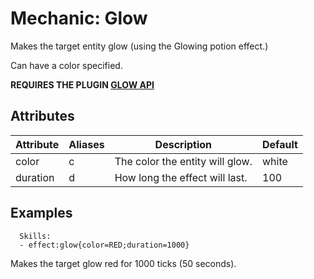 Mechanic: Glow
==============

Makes the target entity glow (using the Glowing potion effect.)

Can have a color specified.

**REQUIRES THE PLUGIN [GLOW
API](https://www.spigotmc.org/resources/api-glowapi-1-9-1-10.19422/)**

Attributes
----------

| Attribute | Aliases | Description                     | Default |
|-----------|---------|---------------------------------|---------|
| color     | c       | The color the entity will glow. | white   |
| duration  | d       | How long the effect will last.  | 100     |

  

Examples
--------

      Skills:
      - effect:glow{color=RED;duration=1000}

Makes the target glow red for 1000 ticks (50 seconds).
